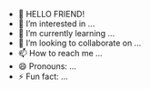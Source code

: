 - 👋 HELLO FRIEND!
- 👀 I’m interested in ...
- 🌱 I’m currently learning ...
- 💞️ I’m looking to collaborate on ...
- 📫 How to reach me ...
- 😄 Pronouns: ...
- ⚡ Fun fact: ...

<!---
mrrooobot/mrrooobot is a ✨ special ✨ repository because its `README.md` (this file) appears on your GitHub profile.
You can click the Preview link to take a look at your changes.
--->
